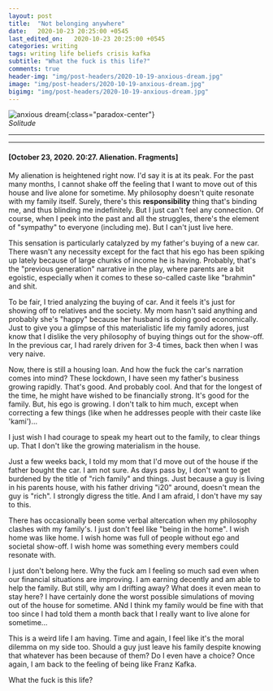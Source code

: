 ```yaml
---
layout: post
title:  "Not belonging anywhere"
date:   2020-10-23 20:25:00 +0545
last_edited_on:   2020-10-23 20:25:00 +0545
categories: writing
tags: writing life beliefs crisis kafka
subtitle: "What the fuck is this life?"
comments: true
header-img: "img/post-headers/2020-10-19-anxious-dream.jpg"
image: "img/post-headers/2020-10-19-anxious-dream.jpg"
bigimg: "img/post-headers/2020-10-19-anxious-dream.jpg"
---
```



![anxious dream]({{site.baseurl}}/img/post-headers/2020-10-19-anxious-dream.jpg){:class="paradox-center"}  
*Solitude*

<hr/>

---



#### **[October 23, 2020. 20:27. Alienation. Fragments]**

My alienation is heightened right now. I'd say it is at its peak. For the past many months, I cannot shake off the feeling that I want to move out of this house and live alone for sometime. My philosophy doesn't quite resonate with my family itself. Surely, there's this **responsibility** thing that's binding me, and thus blinding me indefinitely. But I just can't feel any connection. Of course, when I peek into the past and all the struggles, there's the element of "sympathy" to everyone (including me). But I can't just live here.

This sensation is particularly catalyzed by my father's buying of a new car. There wasn't any necessity except for the fact that his ego has been spiking up lately because of large chunks of income he is having. Probably, that's the "previous generation" narrative in the play, where parents are a bit egoistic, especially when it comes to these so-called caste like "brahmin" and shit.

To be fair, I tried analyzing the buying of car. And it feels it's just for showing off to relatives and the society. My mom hasn't said anything and probably she's "happy" because her husband is doing good economically. Just to give you a glimpse of this materialistic life my family adores, just know that I dislike the very philosophy of buying things out for the show-off. In the previous car, I had rarely driven for 3-4 times, back then when I was very naive.

Now, there is still a housing loan. And how the fuck the car's narration comes into mind? These lockdown, I have seen my father's business growing rapidly. That's good. And probably cool. And that for the longest of the time, he might have wished to be financially strong. It's good for the family. But, his ego is growing. I don't talk to him much, except when correcting a few things (like when he addresses people with their caste like 'kami')...

I just wish I had courage to speak my heart out to the family, to clear things up. That I don't like the growing materialism in the house.

Just a few weeks back, I told my mom that I'd move out of the house if the father bought the car. I am not sure. As days pass by, I don't want to get burdened by the title of "rich family" and things. Just because a guy is living in his parents house, with his father driving "i20" around, doesn't mean the guy is "rich". I strongly digress the title. And I am afraid, I don't have my say to this.

There has occasionally been some verbal altercation when my philosophy clashes with my family's. I just don't feel like "being in the home". I wish home was like home. I wish home was full of people without ego and societal show-off. I wish home was something every members could resonate with.

I just don't belong here. Why the fuck am I feeling so much sad even when our financial situations are improving. I am earning decently and am able to help the family. But still, why am I drifting away? What does it even mean to stay here? I have certainly done the worst possible simulations of moving out of the house for sometime. ANd I think my family would be fine with that too since I had told them a month back that I really want to live alone for sometime...

This is a weird life I am having. Time and again, I feel like it's the moral dilemma on my side too. Should a guy just leave his family despite knowing that whatever has been because of them? Do I even have a choice? Once again, I am back to the feeling of being like Franz Kafka.

What the fuck is this life?
